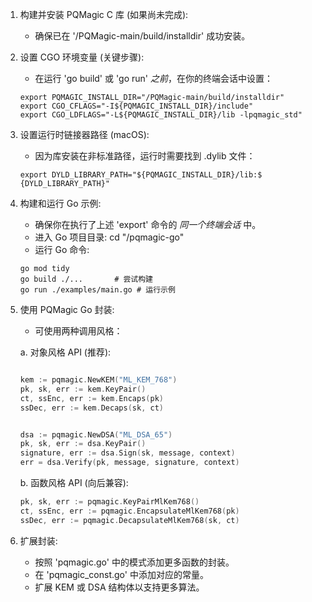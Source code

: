 1. 构建并安装 PQMagic C 库 (如果尚未完成):
   - 确保已在 '/PQMagic-main/build/installdir' 成功安装。

2. 设置 CGO 环境变量 (关键步骤):
   - 在运行 'go build' 或 'go run' *之前*，在你的终端会话中设置：
    ```shell
    export PQMAGIC_INSTALL_DIR="/PQMagic-main/build/installdir"
    export CGO_CFLAGS="-I${PQMAGIC_INSTALL_DIR}/include"
    export CGO_LDFLAGS="-L${PQMAGIC_INSTALL_DIR}/lib -lpqmagic_std"
    ```

3. 设置运行时链接器路径 (macOS):
   - 因为库安装在非标准路径，运行时需要找到 .dylib 文件：
    ```shell
    export DYLD_LIBRARY_PATH="${PQMAGIC_INSTALL_DIR}/lib:$
    {DYLD_LIBRARY_PATH}"
    ```

4. 构建和运行 Go 示例:
   - 确保你在执行了上述 'export' 命令的 *同一个终端会话* 中。
   - 进入 Go 项目目录: cd "/pqmagic-go"
   - 运行 Go 命令:

    ```shell
    go mod tidy
    go build ./...       # 尝试构建
    go run ./examples/main.go # 运行示例
    ```

5. 使用 PQMagic Go 封装:
   - 可使用两种调用风格：

   a. 对象风格 API (推荐):
    ```go
    
    kem := pqmagic.NewKEM("ML_KEM_768")
    pk, sk, err := kem.KeyPair()
    ct, ssEnc, err := kem.Encaps(pk)
    ssDec, err := kem.Decaps(sk, ct)

    
    dsa := pqmagic.NewDSA("ML_DSA_65")
    pk, sk, err := dsa.KeyPair()
    signature, err := dsa.Sign(sk, message, context)
    err = dsa.Verify(pk, message, signature, context)
    ```

   b. 函数风格 API (向后兼容):
    ```go
    pk, sk, err := pqmagic.KeyPairMlKem768()
    ct, ssEnc, err := pqmagic.EncapsulateMlKem768(pk)
    ssDec, err := pqmagic.DecapsulateMlKem768(sk, ct)
    ```

6. 扩展封装:
   - 按照 'pqmagic.go' 中的模式添加更多函数的封装。
   - 在 'pqmagic_const.go' 中添加对应的常量。
   - 扩展 KEM 或 DSA 结构体以支持更多算法。